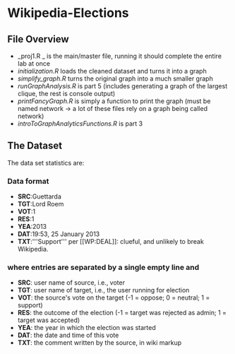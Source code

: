 # Wikipedia-Elections


## File Overview
- _proj1.R _ is the main/master file, running it should complete the entire lab at once
- _initialization.R_ loads the cleaned dataset and turns it into a graph
- _simplify_graph.R_ turns the original graph into a much smaller graph
- _runGraphAnalysis.R_ is part 5 (includes generating a graph of the largest clique, the rest is console output)
- _printFancyGraph.R_ is simply a function to print the graph (must be named network -> a lot of these files rely on a graph being called network)
- _introToGraphAnalyticsFunctions.R_ is part 3




## The Dataset

The data set statistics are:

### Data format

- **SRC**:Guettarda
- **TGT**:Lord Roem
- **VOT**:1 
- **RES**:1
- **YEA**:2013
- **DAT**:19:53, 25 January 2013
- **TXT**:'''Support''' per [[WP:DEAL]]: clueful, and unlikely to break Wikipedia.

### where entries are separated by a single empty line and 

- **SRC**: user name of source, i.e., voter
- **TGT**: user name of target, i.e., the user running for election
- **VOT**: the source's vote on the target (-1 = oppose; 0 = neutral; 1 = support)
- **RES**: the outcome of the election (-1 = target was rejected as admin; 1 = target was accepted)
- **YEA**: the year in which the election was started
- **DAT**: the date and time of this vote
- **TXT**: the comment written by the source, in wiki markup
